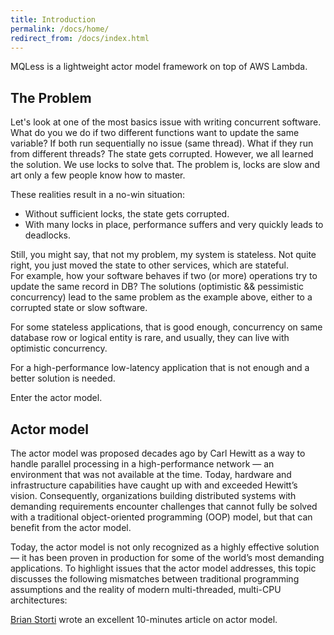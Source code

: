 ```yaml
---
title: Introduction
permalink: /docs/home/
redirect_from: /docs/index.html
---
```


MQLess is a lightweight actor model framework on top of AWS Lambda.

## The Problem

Let's look at one of the most basics issue with writing concurrent software. What do you we do if two different functions want to update the same variable? If both run sequentially no issue (same thread). 
What if they run from different threads? The state gets corrupted. However, we all learned the solution. We use locks to solve that.
The problem is, locks are slow and art only a few people know how to master.

These realities result in a no-win situation:
* Without sufficient locks, the state gets corrupted.
* With many locks in place, performance suffers and very quickly leads to deadlocks.

Still, you might say, that not my problem, my system is stateless.
Not quite right, you just moved the state to other services, which are stateful.  
For example, how your software behaves if two (or more) operations try to update the same record in DB?
The solutions (optimistic && pessimistic concurrency) lead to the same problem as the example above, either to a corrupted state or slow software.

For some stateless applications, that is good enough, concurrency on same database row or logical entity is rare, and usually, they can live with optimistic concurrency.

For a high-performance low-latency application that is not enough and a better solution is needed.

Enter the actor model.

## Actor model

The actor model was proposed decades ago by Carl Hewitt as a way to handle parallel processing in a high-performance network — an environment that was not available at the time. Today, hardware and infrastructure capabilities have caught up with and exceeded Hewitt’s vision. Consequently, organizations building distributed systems with demanding requirements encounter challenges that cannot fully be solved with a traditional object-oriented programming (OOP) model, but that can benefit from the actor model.

Today, the actor model is not only recognized as a highly effective solution — it has been proven in production for some of the world’s most demanding applications. To highlight issues that the actor model addresses, this topic discusses the following mismatches between traditional programming assumptions and the reality of modern multi-threaded, multi-CPU architectures:

[Brian Storti](https://www.brianstorti.com/the-actor-model/) wrote an excellent 10-minutes article on actor model.













